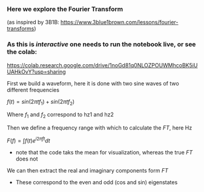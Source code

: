 ### Here we explore the Fourier Transform
(as inspired by 3B1B: https://www.3blue1brown.com/lessons/fourier-transforms)

### As this is *interactive* one needs to run the notebook live, or see the colab: <br> 
https://colab.research.google.com/drive/1noGd81q0NLOZPOUWMhcoBK5iUUAHkOvY?usp=sharing

First we build a waveform, here it is done with two sine waves of two different frequencies

$f(t)=sin(2\pi tf_1)+sin(2\pi tf_2)$

Where $f_1$ and $f_2$ correspond to hz1 and hz2

Then we define a frequency range with which to calculate the $FT$, here Hz

$F(f)=\int{f(t)e^{i2\pi ft} dt}$

* note that the code taks the mean for visualization, whereas the true $FT$ does not

We can then extract the real and imaginary components form $FT$

* These correspond to the even and odd (cos and sin) eigenstates
